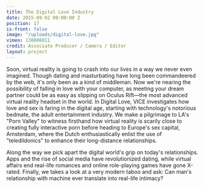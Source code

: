 ```yaml
---
title: The Digital Love Industry
date: 2015-09-02 00:00:00 Z
position: 17
is-front: false
image: "/uploads/digital-love.jpg"
vimeo: 138086011
credit: Associate Producer / Camera / Editor
layout: project
---
```


Soon, virtual reality is going to crash into our lives in a way we never even imagined. Though dating and masturbating have long been commandeered by the web, it's only been as a kind of middleman. Now we're nearing the possibility of falling in love with your computer, as meeting your dream partner could be as easy as slipping on Oculus Rift—the most advanced virtual reality headset in the world.
In Digital Love, VICE investigates how love and sex is faring in the digital age, starting with technology's notorious bedmate, the adult entertainment industry. We make a pilgrimage to LA's "Porn Valley" to witness firsthand how virtual reality is scarily close to creating fully interactive porn before heading to Europe's sex capital, Amsterdam, where the Dutch enthusiastically enlist the use of "teledildonics" to enhance their long-distance relationships.

Along the way we pick apart the digital world's grip on today's relationships. Apps and the rise of social media have revolutionized dating, while virtual affairs end real-life romances and online role-playing games have gone X-rated. Finally, we takes a look at a very modern taboo and ask: Can man's relationship with machine ever translate into real-life intimacy?